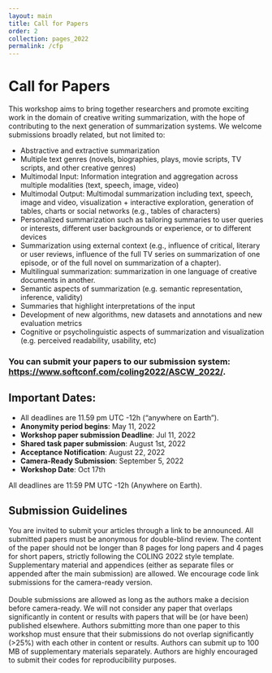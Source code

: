 ```yaml
---
layout: main
title: Call for Papers
order: 2
collection: pages_2022
permalink: /cfp
---
```

<!-- # NEW: Present your "Findings of EMNLP" papers at our workshop

We invited the authors of the accepted "Findings of EMNLP" papers to present at our workshop!
We welcome any papers fitted in our workshop CFP topics.
You can submit your papers to our submission system (https://www.softconf.com/emnlp2020/intex-sempar2020/), or directly email us at intex-sempar@googlegroups.com with your paper information.
 -->

# Call for Papers
This workshop aims to bring together researchers and promote exciting work in the domain of creative writing summarization, with the hope of contributing to the next generation of summarization systems. We welcome submissions broadly related, but not limited to:

- Abstractive and extractive summarization
- Multiple text genres (novels, biographies, plays, movie scripts, TV scripts, and other creative genres)
- Multimodal Input: Information integration and aggregation across multiple modalities (text, speech, image, video)
- Multimodal Output: Multimodal summarization including text, speech, image and video, visualization + interactive exploration, generation of tables, charts or social networks (e.g., tables of characters)
- Personalized summarization such as tailoring summaries to user queries or interests, different user backgrounds or experience, or to different devices
- Summarization using external context (e.g., influence of critical, literary or user reviews, influence of the full TV series on summarization of one episode, or of the full novel on summarization of a chapter). 
- Multilingual summarization: summarization in one language of creative documents in another.
- Semantic aspects of summarization (e.g. semantic representation, inference, validity)
- Summaries that highlight interpretations of the input
- Development of new algorithms, new datasets and annotations and new evaluation metrics
- Cognitive or psycholinguistic aspects of summarization and visualization (e.g. perceived readability, usability, etc)

### You can submit your papers to our submission system: https://www.softconf.com/coling2022/ASCW_2022/. 

## Important Dates:
- All deadlines are 11.59 pm UTC -12h (“anywhere on Earth”).
- **Anonymity period begins**: May 11, 2022
- **Workshop paper submission Deadline**: Jul 11, 2022
- **Shared task paper submission**: August 1st, 2022
- **Acceptance Notification**: August 22, 2022 
- **Camera-Ready Submission**: September 5, 2022
- **Workshop Date**: Oct 17th

All deadlines are 11:59 PM UTC -12h (Anywhere on Earth).


## Submission Guidelines
You are invited to submit your articles through a link to be announced. All submitted papers must be anonymous for double-blind review. The content of the paper should not be longer than 8 pages for long papers and 4 pages for short papers, strictly following the COLING 2022 style template. Supplementary material and appendices (either as separate files or appended after the main submission) are allowed. We encourage code link submissions for the camera-ready version.
<br><br>
Double submissions are allowed as long as the authors make a decision before camera-ready. We will not consider any paper that overlaps significantly in content or results with papers that will be (or have been) published elsewhere. Authors submitting more than one paper to this workshop must ensure that their submissions do not overlap significantly (>25%) with each other in content or results. Authors can submit up to 100 MB of supplementary materials separately. Authors are highly encouraged to submit their codes for reproducibility purposes.
